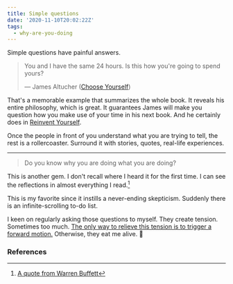 ```yaml
---
title: Simple questions
date: '2020-11-10T20:02:22Z'
tags:
  - why-are-you-doing
---
```


Simple questions have painful answers.

> You and I have the same 24 hours. Is this how you're going to spend yours?
>
> &mdash; James Altucher ([Choose Yourself](/books/choose-yourself))

That's a memorable example that summarizes the whole book.
It reveals his entire philosophy, which is great. It guarantees James will make you question how you make use of your time in his next book. And he certainly does in [Reinvent Yourself](/books/reinvent-yourself).

Once the people in front of you understand what you are trying to tell, the rest is a rollercoaster. Surround it with stories, quotes, real-life experiences.

---

> Do you know why you are doing what you are doing?

This is another gem. I don't recall where I heard it for the first time. I can see the reflections in almost everything I read.[^1]

This is my favorite since it instills a never-ending skepticism. Suddenly there is an infinite-scrolling to-do list.

I keen on regularly asking those questions to myself. They create tension. Sometimes too much. [The only way to relieve this tension is to trigger a forward motion.](/notes/tension-and-forward-motion) Otherwise, they eat me alive. 👹

### References

[^1]: [A quote from Warren Buffett](/notes/wb-why-are-you-doing)
